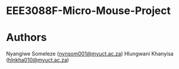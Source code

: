 # EEE3088F-Micro-Mouse-Project
# Authors
Nyangiwe Someleze (nynsom001@myuct.ac.za)
Hlungwani Khanyisa (hlnkha010@myuct.ac.za)
 

